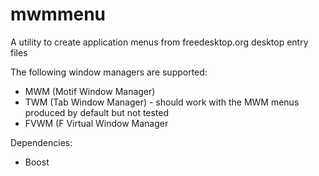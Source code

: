 # mwmmenu
A utility to create application menus from freedesktop.org desktop entry files

The following window managers are supported:
* MWM (Motif Window Manager)
* TWM (Tab Window Manager) - should work with the MWM menus produced by default but not tested
* FVWM (F Virtual Window Manager

Dependencies:
* Boost
